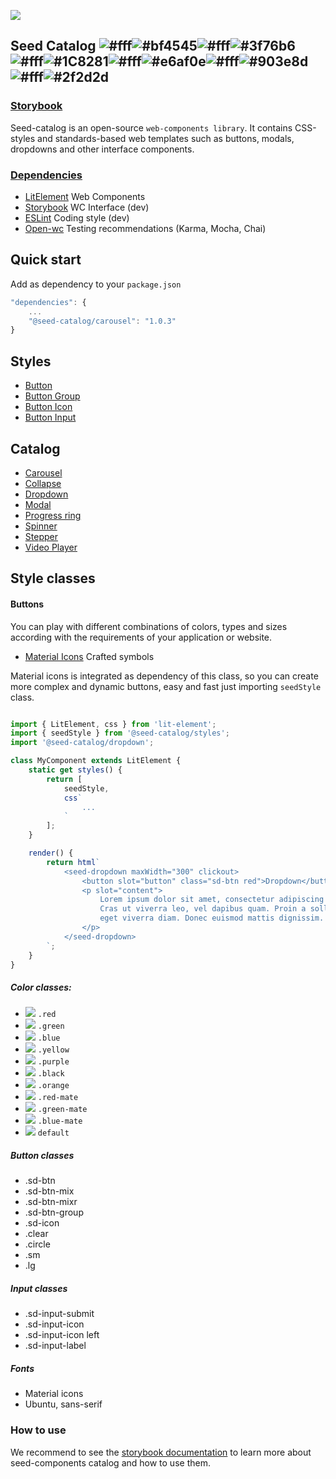 ![](https://cdn.jsdelivr.net/gh/vicdata4/seed/assets/logo_md.png?v=4&s=100)

## Seed Catalog ![#fff](https://via.placeholder.com/15/fff/000000?text=+)![#bf4545](https://via.placeholder.com/15/bf4545/000000?text=+)![#fff](https://via.placeholder.com/15/fff/000000?text=+)![#3f76b6](https://via.placeholder.com/15/3f76b6/000000?text=+)![#fff](https://via.placeholder.com/15/fff/000000?text=+)![#1C8281](https://via.placeholder.com/15/1C8281/000000?text=+)![#fff](https://via.placeholder.com/15/fff/000000?text=+)![#e6af0e](https://via.placeholder.com/15/e6af0e/000000?text=+)![#fff](https://via.placeholder.com/15/fff/000000?text=+)![#903e8d](https://via.placeholder.com/15/903e8d/000000?text=+)![#fff](https://via.placeholder.com/15/fff/000000?text=+)![#2f2d2d](https://via.placeholder.com/15/2f2d2d/000000?text=+)

### [Storybook](https://vicdata4.github.io/seed-catalog)

Seed-catalog is an open-source `web-components library`. It contains CSS-styles and standards-based web templates such as buttons, modals, dropdowns and other interface components.

### [Dependencies](package.json)

- [LitElement](https://lit-element.polymer-project.org) Web Components
- [Storybook](https://storybook.js.org) WC Interface (dev)
- [ESLint](https://eslint.org) Coding style (dev)
- [Open-wc](https://open-wc.org/) Testing recommendations (Karma, Mocha, Chai)


## Quick start

Add as dependency to your `package.json`

```js
"dependencies": {
    ...
    "@seed-catalog/carousel": "1.0.3"
}
```

## Styles

- [Button](https://vicdata4.github.io/seed-catalog/?path=/story/seed-style--button)
- [Button Group](https://vicdata4.github.io/seed-catalog/?path=/story/seed-style--button-group)
- [Button Icon](https://vicdata4.github.io/seed-catalog/?path=/story/seed-style--button-icon)
- [Button Input](https://vicdata4.github.io/seed-catalog/?path=/story/seed-style--button-input)


## Catalog

- [Carousel](https://vicdata4.github.io/seed-catalog/?path=/story/seed-catalog--carousel)
- [Collapse](https://vicdata4.github.io/seed-catalog/?path=/story/seed-catalog--collapse)
- [Dropdown](https://vicdata4.github.io/seed-catalog/?path=/story/seed-catalog--dropdown)
- [Modal](https://vicdata4.github.io/seed-catalog/?path=/story/seed-catalog--modal)
- [Progress ring](https://vicdata4.github.io/seed-catalog/?path=/story/seed-catalog--progress-ring)
- [Spinner](https://vicdata4.github.io/seed-catalog/?path=/story/seed-catalog--spinner)
- [Stepper](https://vicdata4.github.io/seed-catalog/?path=/story/seed-catalog--stepper)
- [Video Player](https://vicdata4.github.io/seed-catalog/?path=/story/seed-catalog--video-player)

## Style classes

#### Buttons

You can play with different combinations of colors, types and sizes according with the requirements of your application or website.

- [Material Icons](https://material.io/resources/icons) Crafted symbols

Material icons is integrated as dependency of this class, so you can create more complex and dynamic buttons, easy and fast just importing `seedStyle` class.

```js

import { LitElement, css } from 'lit-element';
import { seedStyle } from '@seed-catalog/styles';
import '@seed-catalog/dropdown';

class MyComponent extends LitElement {
    static get styles() {
        return [
            seedStyle,
            css`
                ...
            `
        ];
    }

    render() {
        return html`
            <seed-dropdown maxWidth="300" clickout>
                <button slot="button" class="sd-btn red">Dropdown</button>
                <p slot="content">
                    Lorem ipsum dolor sit amet, consectetur adipiscing elit.
                    Cras ut viverra leo, vel dapibus quam. Proin a sollicitudin quam,
                    eget viverra diam. Donec euismod mattis dignissim.
                </p>
            </seed-dropdown>
        `;
    }
}
```

##### Color classes:
- ![](https://placehold.it/15/de3d4c/000000?text=+) `.red`
- ![](https://placehold.it/15/22ac41/000000?text=+) `.green`
- ![](https://placehold.it/15/2dabb4/000000?text=+) `.blue`
- ![](https://placehold.it/15/e6af0e/000000?text=+) `.yellow`
- ![](https://placehold.it/15/903e8d/000000?text=+) `.purple`
- ![](https://placehold.it/15/2f2d2d/000000?text=+) `.black`
- ![](https://placehold.it/15/d58309/000000?text=+) `.orange`
- ![](https://placehold.it/15/bf4545/000000?text=+) `.red-mate`
- ![](https://placehold.it/15/1C8281/000000?text=+) `.green-mate`
- ![](https://placehold.it/15/3f76b6/000000?text=+) `.blue-mate`
- ![](https://placehold.it/15/fff/000000?text=+) `default`

##### Button classes

- .sd-btn
- .sd-btn-mix
- .sd-btn-mixr
- .sd-btn-group
- .sd-icon
- .clear
- .circle
- .sm
- .lg

##### Input classes

- .sd-input-submit
- .sd-input-icon
- .sd-input-icon left
- .sd-input-label


##### Fonts

- Material icons
- Ubuntu, sans-serif



### How to use

We recommend to see the [storybook documentation](https://vicdata4.github.io/seed-catalog) to learn more about seed-components catalog and how to use them.